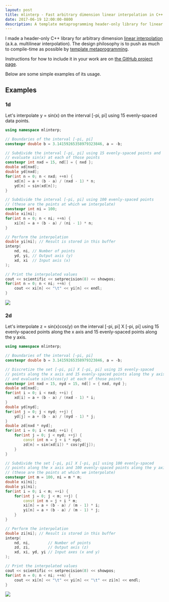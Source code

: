 ```yaml
---
layout: post
title: mlinterp - Fast arbitrary dimension linear interpolation in C++
date: 2017-06-19 12:00:00-0800
description: A template metaprogramming header-only library for linear interpolation in C++.
---
```


I made a header-only C++ library for arbitrary dimension [linear interpolation](https://en.wikipedia.org/wiki/Linear_interpolation) (a.k.a. multilinear interpolation).
The design philosophy is to push as much to compile-time as possible by [template metaprogramming](https://en.wikipedia.org/wiki/Template_metaprogramming).

Instructions for how to include it in your work are on [the GitHub project page](https://github.com/parsiad/mlinterp).

Below are some simple examples of its usage.

## Examples

### 1d
Let's interpolate y = sin(x) on the interval [-pi, pi] using 15 evenly-spaced data points.

```c++
using namespace mlinterp;

// Boundaries of the interval [-pi, pi]
constexpr double b = 3.14159265358979323846, a = -b;

// Subdivide the interval [-pi, pi] using 15 evenly-spaced points and
// evaluate sin(x) at each of those points
constexpr int nxd = 15, nd[] = { nxd };
double xd[nxd];
double yd[nxd];
for(int n = 0; n < nxd; ++n) {
	xd[n] = a + (b - a) / (nxd - 1) * n;
	yd[n] = sin(xd[n]);
}

// Subdivide the interval [-pi, pi] using 100 evenly-spaced points
// (these are the points at which we interpolate)
constexpr int ni = 100;
double xi[ni];
for(int n = 0; n < ni; ++n) {
	xi[n] = a + (b - a) / (ni - 1) * n;
}

// Perform the interpolation
double yi[ni]; // Result is stored in this buffer
interp(
	nd, ni, // Number of points
	yd, yi, // Output axis (y)
	xd, xi  // Input axis (x)
);

// Print the interpolated values
cout << scientific << setprecision(8) << showpos;
for(int n = 0; n < ni; ++n) {
	cout << xi[n] << "\t" << yi[n] << endl;
}
```

![](https://raw.githubusercontent.com/parsiad/mlinterp/master/examples/1d.png)

### 2d

Let's interpolate z = sin(x)cos(y) on the interval [-pi, pi] X [-pi, pi] using 15 evenly-spaced points along the x axis and 15 evenly-spaced points along the y axis.

```c++
using namespace mlinterp;

// Boundaries of the interval [-pi, pi]
constexpr double b = 3.14159265358979323846, a = -b;

// Discretize the set [-pi, pi] X [-pi, pi] using 15 evenly-spaced
// points along the x axis and 15 evenly-spaced points along the y axis
// and evaluate sin(x)cos(y) at each of those points
constexpr int nxd = 15, nyd = 15, nd[] = { nxd, nyd };
double xd[nxd];
for(int i = 0; i < nxd; ++i) {
	xd[i] = a + (b - a) / (nxd - 1) * i;
}
double yd[nyd];
for(int j = 0; j < nyd; ++j) {
	yd[j] = a + (b - a) / (nyd - 1) * j;
}
double zd[nxd * nyd];
for(int i = 0; i < nxd; ++i) {
	for(int j = 0; j < nyd; ++j) {
		const int n = j + i * nyd;
		zd[n] = sin(xd[i]) * cos(yd[j]);
	}
}

// Subdivide the set [-pi, pi] X [-pi, pi] using 100 evenly-spaced
// points along the x axis and 100 evenly-spaced points along the y axis
// (these are the points at which we interpolate)
constexpr int m = 100, ni = m * m;
double xi[ni];
double yi[ni];
for(int i = 0; i < m; ++i) {
	for(int j = 0; j < m; ++j) {
		const int n = j + i * m;
		xi[n] = a + (b - a) / (m - 1) * i;
		yi[n] = a + (b - a) / (m - 1) * j;
	}
}

// Perform the interpolation
double zi[ni]; // Result is stored in this buffer
interp(
	nd, ni,        // Number of points
	zd, zi,        // Output axis (z)
	xd, xi, yd, yi // Input axes (x and y)
);

// Print the interpolated values
cout << scientific << setprecision(8) << showpos;
for(int n = 0; n < ni; ++n) {
	cout << xi[n] << "\t" << yi[n] << "\t" << zi[n] << endl;
}
```

![](https://raw.githubusercontent.com/parsiad/mlinterp/master/examples/2d.png)
